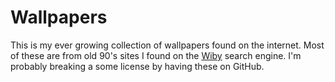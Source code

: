 # Wallpapers

This is my ever growing collection of wallpapers found on the internet. Most of
these are from old 90's sites I found on the [Wiby](https://www.wiby.me) search
engine. I'm probably breaking a some license by having these on GitHub.
